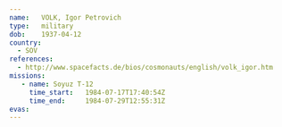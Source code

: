 ```yaml
---
name:	VOLK, Igor Petrovich 
type:	military
dob:	1937-04-12
country:
  - SOV
references:
  - http://www.spacefacts.de/bios/cosmonauts/english/volk_igor.htm
missions:
   - name: Soyuz T-12
     time_start:   1984-07-17T17:40:54Z
     time_end:     1984-07-29T12:55:31Z
evas:
---
```

